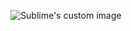 <p align="center">
  <img src="https://github.com/user-attachments/assets/917c6f03-e6a3-4fe7-96c1-a143c7635d2a" alt="Sublime's custom image"/>
</p>
